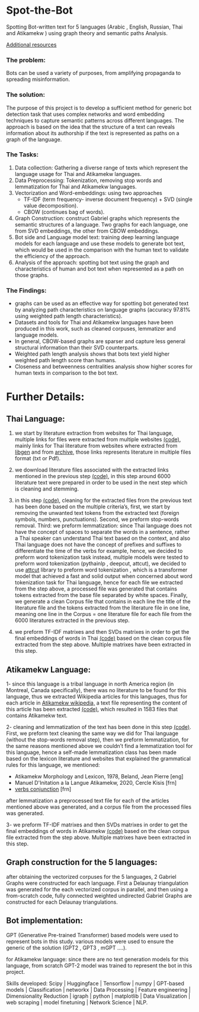 # Spot-the-Bot

Spotting Bot-written text for 5 languages (Arabic , English, Russian, Thai and Atikamekw ) using graph theory and semantic paths Analysis.

[Additional resources](https://drive.google.com/drive/folders/1UlUlQJD7eCQFL42PyB8tkrx2mkOGm2WQ?usp=sharing)

### The problem:
Bots can be used a variety of purposes, from amplifying propaganda to spreading misinformation.

### The solution:
The purpose of this project is to develop a sufficient method for generic bot detection task that uses complex networks and word embedding techniques to capture semantic patterns across different languages. The approach is based on the idea that the structure of a text can reveals information about its authorship if the text is represented as paths on a graph of the language.

### The Tasks:

1. Data collection: Gathering a diverse range of texts which represent the language usage for Thai and Atikamekw languages.
2. Data Preprocessing: Tokenization, removing stop words and lemmatization for Thai and Atikamekw languages.
3. Vectorization and Word-embeddings: using two approaches
   - TF-IDF (term frequency- inverse document frequency) + SVD (single value decomposition).
   - CBOW (continues bag of words).
4. Graph Construction: construct Gabriel graphs which represents the semantic structures of a language. Two graphs for each language, one from SVD embeddings, the other from CBOW embeddings.
5. Bot side and Language model text: training deep learning language models for each language and use these models to generate bot text, which would be used in the comparison with the human text to validate the efficiency of the approach.
6. Analysis of the approach: spotting bot text using the graph and characteristics of human and bot text when represented as a path on those graphs.


### The Findings:
- graphs can be used as an effective way for spotting bot generated text by analyzing path characteristics on language graphs (accuracy 97.81% using weighted path length characteristics).
- Datasets and tools for Thai and Atikamekw languages have been produced in this work, such as cleaned corpuses, lemmatizer and language models.
- In general, CBOW-based graphs are sparser and capture less general structural information than their SVD counterparts.
- Weighted path length analysis shows that bots text yield higher weighted path length score than humans.
- Closeness and betweenness centralities analysis show higher scores for human texts in comparison to the bot text.


# Further Details:

## Thai Language:

1. we start by literature extraction from websites for Thai language, multiple links for files were extracted from multiple websites [(code)](https://github.com/faresGh97/Spot-the-Bot/blob/main/Thai/Thai_Text_Extraction.ipynb), mainly links for Thai literature from websites where extracted from [libgen](https://libgen.is/search.php?req=thai&open=0&res=25&view=simple&phrase=1&column=language) and from [archive](https://archive.org/details/booksbylanguage_thai?&sort=-week&page=126), those links represents literature in multiple files format (txt or Pdf).

2. we download literature files associated with the extracted links mentioned in the previous step [(code)](https://github.com/faresGh97/Spot-the-Bot/blob/main/Thai/Thai_Text.ipynb), in this step around 6000 literature text were prepared in order to be used in the next step which is cleaning and stemming.

3. in this step [(code)](https://github.com/faresGh97/Spot-the-Bot/blob/main/Thai/Thai_preprocessing.ipynb), cleaning for the extracted files from the previous text has been done based on the multiple criteria’s, first, we start by removing the unwanted text tokens from the extracted text (foreign symbols, numbers, punctuations). Second, we preform stop-words removal. Third: we preform lemmatization: since Thai language does not have the concept of spaces to separate the words in a sentence, rather a Thai speaker can understand Thai text based on the context, and also Thai language does not have the concept of prefixes and suffixes to differentiate the time of the verbs for example, hence, we decided to preform word tokenization task instead, multiple models were tested to preform word tokenization (pythainlp , deepcut, attcut), we decided to use [attcut](https://pythainlp.github.io/attacut/overview.html) library to preform word tokenization  , which is a transformer model that achieved a fast and solid output when concerned about word tokenization task for Thai language, hence for each file we extracted from the step above, a processed file was generated that contains tokens extracted from the base file separated by white spaces. Finally, we generate a clean Corpus file that contains in each line the title of the literature file and the tokens extracted from the literature file in one line, meaning one line in the Corpus = one literature file for each file from the 6000 literatures extracted in the previous step.

4. we preform TF-IDF matrixes and then SVDs matrixes in order to get the final embeddings of words in Thai [(code)](https://github.com/faresGh97/Spot-the-Bot/blob/main/Thai/Thai_Embeddings.ipynb) based on the clean corpus file extracted from the step above. Multiple matrixes have been extracted in this step.


## Atikamekw Language:

1- since this language is a tribal language in north America region (in Montreal, Canada specifically), there was no literature to be found for this language, thus we extracted Wikipedia articles for this languages, thus for each article in [Atikamekw wikipedia,](https://atj.wikipedia.org/wiki/Kotakahi:Toutes_les_pages) a text file representing the content of this article has been extracted [(code)](https://github.com/faresGh97/Spot-the-Bot/blob/main/Atikamekw/Atikamekw_Text_Extraction.ipynb), which resulted in 1583 files that contains Atikamekw text.

2- cleaning and lemmatization of the text has been done in this step [(code)](https://github.com/faresGh97/Spot-the-Bot/blob/main/Atikamekw/Atikamekw%20Limma.ipynb). First, we preform text cleaning the same way we did for Thai language (without the stop-words removal step), then we preform lemmatization, for the same reasons mentioned above we couldn’t find a lemmatization tool for this language, hence a self-made lemmatization class has been made based on the lexicon literature and websites that explained the grammatical rules for this language, we mentioned:
 - Atikamekw Morphology and Lexicon, 1978, Beland, Jean Pierre [eng]
 - Manuel D'Initation a la Langue Atikamekw, 2020, Cercle Kisis [frn]
 - [verbs conjunction](https://verbes.atikamekw.atlas-ling.ca/) [frn]

after lemmatization a preprocessed text file for each of the articles mentioned above was generated, and a corpus file from the processed files was generated.

3- we preform TF-IDF matrixes and then SVDs matrixes in order to get the final embeddings of words in Atikamekw [(code)](https://github.com/faresGh97/Spot-the-Bot/blob/main/Atikamekw/Atikamekw_embeddings.ipynb) based on the clean corpus file extracted from the step above. Multiple matrixes have been extracted in this step.

## Graph construction for the 5 languages:

after obtaining the vectorized corpuses for the 5 languages, 2 Gabriel Graphs were constructed for each language. First a Delaunay triangulation was generated for the each vectorized corpus in parallel, and then using a from-scratch code, fully connected weighted undirected Gabriel Graphs are constructed for each Delaunay triangulations.

## Bot implementation:
GPT (Generative Pre-trained Transformer) based models were used to represent bots in this study. various models were used to ensure the generic of the solution (GPT2 , GPT3 , mGPT ....).

for Atikamekw language: since there are no text generation models for this language, from scratch GPT-2 model was trained to represent the bot in this project.


Skills developed: Scipy | Huggingface | Tensorflow | numpy | GPT-based models | Classification | networkx | Data Processing | Feature engineering | Dimensionality Reduction | igraph | python | matplotlib | Data Visualization | web scraping | model finetuning | Network Science | NLP.
